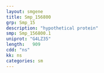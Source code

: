 ```yaml
---
layout: smgene
title: Smp_156800
grp: Smp_15
description: "hypothetical protein"
smp: Smp_156800.1
uniprot: "G4LZ35"
length:   909
cdd: "ns"
kk: ns
categories: sm
---
```


